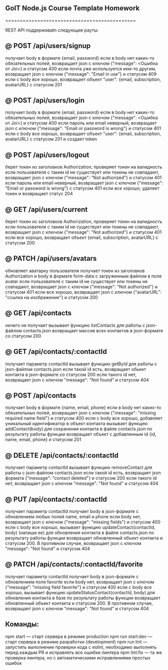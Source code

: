 ## GoIT Node.js Course Template Homework

=============================================

REST API поддерживаtn следующие рауты:

## @ POST /api/users/signup

получает body в формате {email, password}
если в body нет каких-то обязательных полей, возвращает json с ключом {"message": <Ошибка от Joi>} и статусом 400
если почта уже используется кем-то другим, возвращает json с ключом {"message": "Email in use"} и статусом 409
если с body все хорошо, возвращает объект "user": {email, subscription, avatarURL} с статусом 201

## @ POST /api/users/login
получает body в формате {email, password}
если в body нет каких-то обязательных полей, возвращает json с ключом {"message": <Ошибка от Joi>} и статусом 400
если пароль или email неверный, возвращает json с ключом {"message": "Email or password is wrong"} и статусом 401
если с body все хорошо, возвращает объект "user": {email, subscription, avatarURL} с статусом 201 и создает token

## @ POST /api/users/logout
берет токен из заголовков Authorization, проверяет токен на валидность
если пользователя с таким id не существует или токены не совпадают, возвращает json с ключом {"message": "Not authorized"} и статусом 401
если пароль или email неверный, возвращает json с ключом {"message": "Email or password is wrong"} с статусом 401
если все хорошо, удаляет токен и возвращает статус 204

## @ GET /api/users/current
берет токен из заголовков Authorization, проверяет токен на валидность
если пользователя с таким id не существует или токены не совпадают, возвращает json с ключом {"message": "Not authorized"} и статусом 401
если все хорошо, возвращает объект {email, subscription, avatarURL} с статусом 200

## @ PATCH /api/users/avatars
обновляет аватарку пользователя
получает токен из заголовков Authorization и body в формате form-data с загруженным файлом в поле avatar
если пользователя с таким id не существует или токены не совпадают, возвращает json с ключом {"message": "Not authorized"} и статусом 401
если все хорошо, возвращает json с ключом {"avatarURL": "ссылка на изображение"} и статусом 200

## @ GET /api/contacts
ничего не получает
вызывает функцию listContacts для работы с json-файлом contacts.json
возвращает массив всех контактов в json-формате со статусом 200

## @ GET /api/contacts/:contactId
получает параметр contactId
вызывает функцию getById для работы с json-файлом contacts.json
если такой id есть, возвращает обьект контакта в json-формате со статусом 200
если такого id нет, возвращает json с ключом "message": "Not found" и статусом 404

## @ POST /api/contacts
получает body в формате {name, email, phone}
если в body нет каких-то обязательных полей, возвращает json с ключом {"message": "missing required name field"} и статусом 400
если с body все хорошо, добавляет уникальный идентификатор в объект контакта
вызывает функцию addContact(body) для сохранения контакта в файле contacts.json
по результату работы функции возвращает объект с добавленным id {id, name, email, phone} и статусом 201

## @ DELETE /api/contacts/:contactId
получает параметр contactId
вызывает функцию removeContact для работы с json-файлом contacts.json
если такой id есть, возвращает json формата {"message": "contact deleted"} и статусом 200
если такого id нет, возвращает json с ключом "message": "Not found" и статусом 404

## @ PUT /api/contacts/:contactId
получает параметр contactId
получает body в json-формате c обновлением любых полей name, email и phone
если body нет, возвращает json с ключом {"message": "missing fields"} и статусом 400
если с body все хорошо, вызывает функцию updateContact(contactId, body) (напиши ее) для обновления контакта в файле contacts.json
по результату работы функции возвращает обновленный объект контакта и статусом 200. В противном случае, возвращает json с ключом "message": "Not found" и статусом 404

## @ PATCH /api/contacts/:contactId/favorite
получает параметр contactId
получает body в json-формате c обновлением поля favorite
если body нет, возвращает json с ключом {"message": "missing field favorite"} и статусом 400
если с body все хорошо, вызывает функцию updateStatusContact(contactId, body) для обновления контакта в базе
по результату работы функции возвращает обновленный объект контакта и статусом 200. В противном случае, возвращает json с ключом "message": "Not found" и статусом 404

## Команды:
 npm start — старт сервера в режиме production
 npm run start:dev — старт сервера в режиме разработки (development)
 npm run lint — запустить выполнение проверки кода с eslint, необходимо выполнять перед каждым PR и исправлять все ошибки линтера
 npm lint:fix — та же проверка линтера, но с автоматическими исправлениями простых ошибок
